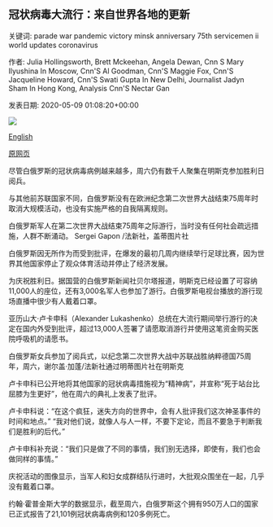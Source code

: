 ## 冠状病毒大流行：来自世界各地的更新

关键词: parade war pandemic victory minsk anniversary 75th servicemen ii world updates coronavirus

作者: Julia Hollingsworth, Brett Mckeehan, Angela Dewan, Cnn S Mary Ilyushina In Moscow, Cnn'S Al Goodman, Cnn'S Maggie Fox, Cnn'S Jacqueline Howard, Cnn'S Swati Gupta In New Delhi, Journalist Jadyn Sham In Hong Kong, Analysis Cnn'S Nectar Gan

发表日期: 2020-05-09 01:08:20+00:00

![](https://cdn.cnn.com/cnnnext/dam/assets/200213175739-03-coronavirus-0213-super-tease.jpg)

[English](Coronavirus%20pandemic%3A%20Updates%20from%20around%20the%20world.md)

[原网页](https://edition.cnn.com/world/live-news/coronavirus-pandemic-05-09-20-intl/index.html)

尽管白俄罗斯的冠状病毒病例越来越多，周六仍有数千人聚集在明斯克参加胜利日阅兵。

与其他前苏联国家不同，白俄罗斯没有在欧洲纪念第二次世界大战结束75周年时取消大规模活动，也没有实施严格的自我隔离规则。

白俄罗斯军人在第二次世界大战结束75周年之际游行，当时没有任何社会疏远措施，人群不断涌动。 Sergei Gapon /法新社，盖蒂图片社

白俄罗斯因无所作为而受到批评，在爆发的最初几周内继续举行足球比赛，因为世界其他国家停止了观众体育活动并停止了经济发展。

为庆祝胜利日。据国营的白俄罗斯新闻社贝尔塔报道，明斯克已经设置了可容纳11,000人的座位，还有3,000名军人也参加了游行。白俄罗斯电视台播放的游行现场直播中很少有人戴着口罩。

亚历山大·卢卡申科（Alexander Lukashenko）总统在大流行期间举行游行的决定在国内外受到批评，超过13,000人签署了请愿取消游行并使用这笔资金购买医院呼吸机的请愿书。

白俄罗斯女兵参加了阅兵式，以纪念第二次世界大战中苏联战胜纳粹德国75周年，周六，谢尔盖·加蓬/法新社通过明蒂图片社在明斯克

卢卡申科已公开地将其他国家的冠状病毒措施视为“精神病”，并宣称“死于站台比屈膝为生更好”，他在周六的典礼上发表了批评。

卢卡申科说：“在这个疯狂，迷失方向的世界中，会有人批评我们这次神圣事件的时间和地点。” “我对他们说，就像人与人一样，不要下定论，而且不要急于判断我们是胜利的后代。”

卢卡申科补充说：“我们只是做了不同的事情，我们别无选择，即使有，我们也会做同样的事情。”

庆祝活动的图像显示，当军人和妇女成群结队行进时，大批观众围坐在一起，几乎没有戴着口罩。

约翰·霍普金斯大学的数据显示，截至周六，白俄罗斯这个拥有950万人口的国家已正式报告了21,101例冠状病毒病例和120多例死亡。